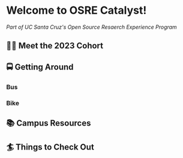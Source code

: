 # Welcome to OSRE Catalyst!
*Part of UC Santa Cruz's Open Source Resaerch Experience Program*

## 🧑‍💻 Meet the 2023 Cohort

## 🚍 Getting Around 
### Bus
### Bike

## 📚 Campus Resources

## 🏄 Things to Check Out
